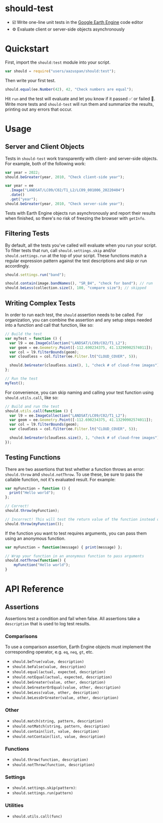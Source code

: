 # should-test

- ☑️ Write one-line unit tests in the [Google Earth Engine](https://earthengine.google.com/) code editor
- ⚙️ Evaluate client or server-side objects asynchronously

# Quickstart

First, import the `should:test` module into your script.

```javascript
var should = require("users/aazuspan/should:test");
```

Then write your first test.

```javascript
should.equal(ee.Number(42), 42, "Check numbers are equal");
```

Hit `run` and the test will evaluate and let you know if it passed ✅ or failed 🛑. Write more tests and `should-test` will run them and summarize the results, printing out any errors that occur.

# Usage

## Server and Client Objects

Tests in `should-test` work transparently with client- and server-side objects. For example, both of the following work:

```javascript
var year = 2022;
should.beGreater(year, 2010, "Check client-side year");
```

```javascript
var year = ee
  .Image("LANDSAT/LC09/C02/T1_L2/LC09_001006_20220404")
  .date()
  .get("year");
should.beGreater(year, 2010, "Check server-side year");
```

Tests with Earth Engine objects run asynchronously and report their results when finished, so there's no risk of freezing the browser with `getInfo`.

## Filtering Tests

By default, all the tests you've called will evaluate when you run your script. To filter tests that run, call `should.settings.skip` and/or `should.settings.run` at the top of your script. These functions match a regular expression pattern against the test descriptions and skip or run accordingly.

```javascript
should.settings.run("band");

should.contain(image.bandNames(), "SR_B4", "check for band"); // run
should.beLess(collection.size(), 100, "compare size"); // skipped
```

## Writing Complex Tests

In order to run each test, the `should` assertion needs to be called. For organization, you can combine the assertion and any setup steps needed into a function and call that function, like so:

```javascript
// Build the test
var myTest = function () {
  var l9 = ee.ImageCollection("LANDSAT/LC09/C02/T1_L2");
  var geom = ee.Geometry.Point([-112.690234375, 41.13290902574011]);
  var col = l9.filterBounds(geom);
  var cloudless = col.filter(ee.Filter.lt("CLOUD_COVER", 5));

  should.beGreater(cloudless.size(), 1, "check # of cloud-free images");
};

// Run the test
myTest();
```

For convenience, you can skip naming and calling your test function using `should.utils.call`, like so:

```javascript
// Build and run the test
should.utils.call(function () {
  var l9 = ee.ImageCollection("LANDSAT/LC09/C02/T1_L2");
  var geom = ee.Geometry.Point([-112.690234375, 41.13290902574011]);
  var col = l9.filterBounds(geom);
  var cloudless = col.filter(ee.Filter.lt("CLOUD_COVER", 5));

  should.beGreater(cloudless.size(), 1, "check # of cloud-free images");
});
```

## Testing Functions

There are two assertions that test whether a function throws an error: `should.throw` and `should.notThrow`. To use these, be sure to pass the callable function, not it's evaluated result. For example:

```javascript
var myFunction = function () {
  print("Hello world");
};

// Correct!
should.throw(myFunction);

// Incorrect! This will test the return value of the function instead of the function.
should.throw(myFunction());
```

If the function you want to test requires arguments, you can pass them using an anonymous function.

```javascript
var myFunction = function(message) { print(message) };

// Wrap your function in an anonymous function to pass arguments
should.notThrow(function() {
    myFunction("Hello world");
}
```

# API Reference

## Assertions

Assertions test a condition and fail when false. All assertions take a `description` that is used to log test results.

### Comparisons

To use a comparison assertion, Earth Engine objects must implement the corresponding operator, e.g. `eq`, `neq`, `gt`, etc.

- `should.beTrue(value, description)`
- `should.beFalse(value, description)`
- `should.equal(actual, expected, description)`
- `should.notEqual(actual, expected, description)`
- `should.beGreater(value, other, description)`
- `should.beGreaterOrEqual(value, other, description)`
- `should.beLess(value, other, description)`
- `should.beLessOrGreater(value, other, description)`

### Other

- `should.match(string, pattern, description)`
- `should.notMatch(string, pattern, description)`
- `should.contain(list, value, description)`
- `should.notContain(list, value, description)`

### Functions

- `should.throw(function, description)`
- `should.notThrow(function, description)`

### Settings

- `should.settings.skip(pattern)`:
- `should.settings.run(pattern)`

### Utilities

- `should.utils.call(func)`
